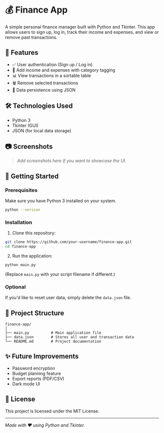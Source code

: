 # 💰 Finance App

A simple personal finance manager built with Python and Tkinter. This app allows users to sign up, log in, track their income and expenses, and view or remove past transactions.

## 📌 Features

- ✅ User authentication (Sign up / Log in)
- 💸 Add income and expenses with category tagging
- 📊 View transactions in a sortable table
- 🗑️ Remove selected transactions
- 💾 Data persistence using JSON

## 🛠️ Technologies Used

- Python 3
- Tkinter (GUI)
- JSON (for local data storage)

## 📷 Screenshots

> *Add screenshots here if you want to showcase the UI.*

## 🚀 Getting Started

### Prerequisites

Make sure you have Python 3 installed on your system.

```bash
python --version
```

### Installation

1. Clone this repository:

```bash
git clone https://github.com/your-username/finance-app.git
cd finance-app
```

2. Run the application:

```bash
python main.py
```

(Replace `main.py` with your script filename if different.)

### Optional

If you'd like to reset user data, simply delete the `data.json` file.

## 📂 Project Structure

```
finance-app/
│
├── main.py          # Main application file
├── data.json        # Stores all user and transaction data
└── README.md        # Project documentation
```

## ✨ Future Improvements

- Password encryption
- Budget planning feature
- Export reports (PDF/CSV)
- Dark mode UI

## 📄 License

This project is licensed under the MIT License.

---

*Made with ❤️ using Python and Tkinter.*
